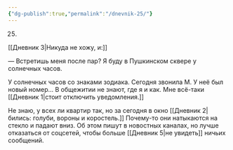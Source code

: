 ```yaml
---
{"dg-publish":true,"permalink":"/dnevnik-25/"}
---
```



25.
[[Дневник 3\|Никуда не хожу, и:]]

— Встретишь меня после пар? Я буду в Пушкинском сквере у солнечных часов.

У солнечных часов со знаками зодиака. Сегодня звонила М. У неё был новый номер… В общежитии не знают, где я и как. Мне всё-таки [[Дневник 1\|стоит отключить уведомления.]]

Не знаю, у всех ли квартир так, но за сегодня в окно [[Дневник 2\|бились: голуби, вороны и коростель.]] Почему-то они натыкаются на стекло и падают вниз. Об этом пишут в новостных каналах, но лучше отказаться от соцсетей, чтобы больше [[Дневник 5\|не увидеть]] ничьих сообщений.

